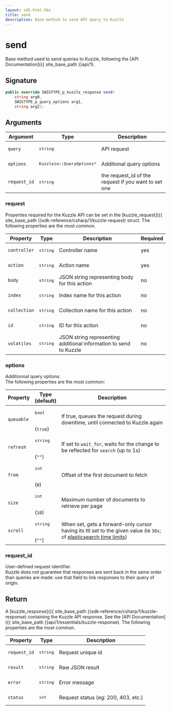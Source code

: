 ```yaml
---
layout: sdk.html.hbs
title: send
description: Base method to send API query to Kuzzle
---
```


# send

Base method used to send queries to Kuzzle, following the [API Documentation]({{ site_base_path }}api/1).

## Signature

```csharp
public override SWIGTYPE_p_kuzzle_response send(
    string arg0, 
    SWIGTYPE_p_query_options arg1, 
    string arg2);

```

## Arguments

| Argument  | Type             | Description
| --------- | ---------------- | ------------------------
| `query` | <pre>string</pre> | API request
| `options` | <pre>Kuzzleio::QueryOptions\*</pre>  | Additional query options
| `request_id` | <pre>string</pre> | the request_id of the request if you want to set one

### request

Properties required for the Kuzzle API can be set in the [kuzzle_request]({{ site_base_path }}sdk-reference/csharp/1/kuzzle-request) struct.
The following properties are the most common.

| Property     | Type         | Description                                                        | Required |
| ------------ | ------------ | ------------------------------------------------------------------ | -------- |
| `controller` | <pre>string</pre> | Controller name                                         | yes      |
| `action`     | <pre>string</pre> | Action name                                             | yes      |
| `body`       | <pre>string</pre> | JSON string representing body for this action           | no       |
| `index`      | <pre>string</pre> | Index name for this action                              | no       |
| `collection` | <pre>string</pre> | Collection name for this action                         | no       |
| `id`         | <pre>string</pre> | ID for this action                                      | no       |
| `volatiles`  | <pre>string</pre> | JSON string representing additional information to send to Kuzzle | no       |

### options

Additionnal query options.  
The following properties are the most common:

| Property     | Type<br/>(default)    | Description        |
| ---------- | ------- | --------------------------------- | 
| `queuable` | <pre>bool</pre><br/>(`true`) | If true, queues the request during downtime, until connected to Kuzzle again  |
| `refresh` | <pre>string</pre><br/>(`""`)| If set to `wait_for`, waits for the change to be reflected for `search` (up to 1s) |
| `from` | <pre>int</pre><br/>(`0`) | Offset of the first document to fetch |
| `size` | <pre>int</pre><br/>(`10`) | Maximum number of documents to retrieve per page  |
| `scroll` | <pre>string</pre><br/>(`""`) | When set, gets a forward-only cursor having its ttl set to the given value (ie `30s`; cf [elasticsearch time limits](https://www.elastic.co/guide/en/elasticsearch/reference/current/common-options.html#time-units)) |

### request_id

User-defined request identifier.  
Kuzzle does not guarantee that responses are sent back in the same order than queries are made: use that field to link responses to their query of origin.

## Return

A [kuzzle_response]({{ site_base_path }}sdk-reference/csharp/1/kuzzle-response) containing the Kuzzle API response. See the [API Documentation]({{ site_base_path }}api/1/essentials/kuzzle-response).
The following properties are the most common.

| Property     | Type   | Description                         |
| ------------ | ------ | ----------------------------------- |
| `request_id` | <pre>string</pre>| Request unique id                   |
| `result`     | <pre>string</pre> | Raw JSON result                     |
| `error`      | <pre>string</pre> | Error message                       |
| `status`     | <pre>int</pre>    | Request status (eg: 200, 403, etc.) |
